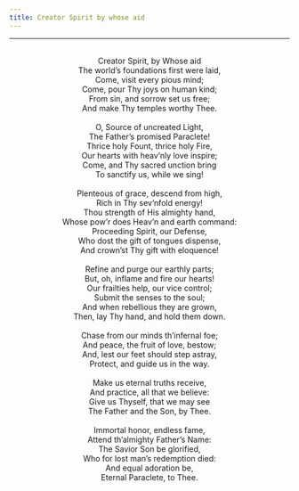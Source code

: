 ```yaml
---
title: Creator Spirit by whose aid
---
```


---
<center>
<br/>
Creator Spirit, by Whose aid<br/>
The world’s foundations first were laid,<br/>
Come, visit every pious mind;<br/>
Come, pour Thy joys on human kind;<br/>
From sin, and sorrow set us free;<br/>
And make Thy temples worthy Thee.<br/>
<br/>
O, Source of uncreated Light,<br/>
The Father’s promised Paraclete!<br/>
Thrice holy Fount, thrice holy Fire,<br/>
Our hearts with heav’nly love inspire;<br/>
Come, and Thy sacred unction bring<br/>
To sanctify us, while we sing!<br/>
<br/>
Plenteous of grace, descend from high,<br/>
Rich in Thy sev’nfold energy!<br/>
Thou strength of His almighty hand,<br/>
Whose pow’r does Heav’n and earth command:<br/>
Proceeding Spirit, our Defense,<br/>
Who dost the gift of tongues dispense,<br/>
And crown’st Thy gift with eloquence!<br/>
<br/>
Refine and purge our earthly parts;<br/>
But, oh, inflame and fire our hearts!<br/>
Our frailties help, our vice control;<br/>
Submit the senses to the soul;<br/>
And when rebellious they are grown,<br/>
Then, lay Thy hand, and hold them down.<br/>
<br/>
Chase from our minds th’infernal foe;<br/>
And peace, the fruit of love, bestow;<br/>
And, lest our feet should step astray,<br/>
Protect, and guide us in the way.<br/>
<br/>
Make us eternal truths receive,<br/>
And practice, all that we believe:<br/>
Give us Thyself, that we may see<br/>
The Father and the Son, by Thee.<br/>
<br/>
Immortal honor, endless fame,<br/>
Attend th’almighty Father’s Name:<br/>
The Savior Son be glorified,<br/>
Who for lost man’s redemption died:<br/>
And equal adoration be,<br/>
Eternal Paraclete, to Thee.<br/>

</center>